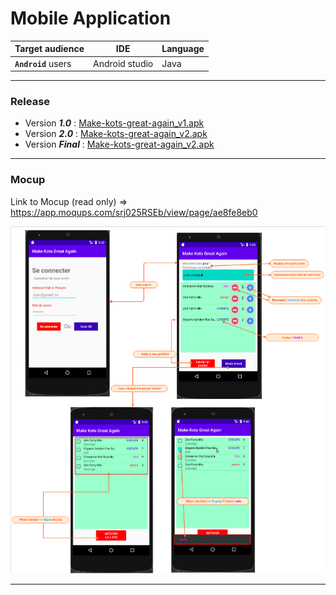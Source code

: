 # Mobile Application

Target audience | IDE | Language
---------|----------|---------
 **`Android`** users | Android studio | Java

---

### Release

* Version ***1.0*** : [Make-kots-great-again_v1.apk](https://github.com/make-kots-great-again/mobile/blob/master/release/make-kots-great-again_v1.apk)
* Version ***2.0*** : [Make-kots-great-again_v2.apk](https://github.com/make-kots-great-again/mobile/blob/master/release/make-kots-great-again_v2.apk)
* Version ***Final*** : [Make-kots-great-again_v2.apk](https://github.com/make-kots-great-again/mobile/blob/master/release/make-kots-great-again.apk)

---

### Mocup

Link to Mocup (read only) => https://app.moqups.com/srj025RSEb/view/page/ae8fe8eb0

<img src="./img/mocupFinal.png">

---
